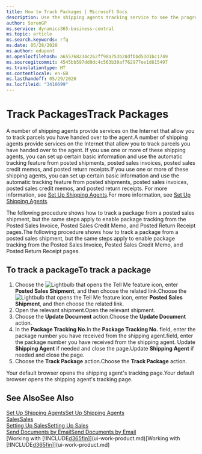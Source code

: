 ```yaml
---
title: How to Track Packages | Microsoft Docs
description: Use the shipping agents tracking service to see the progress of a delivery.
author: SorenGP
ms.service: dynamics365-business-central
ms.topic: article
ms.search.keywords: rfq
ms.date: 05/28/2020
ms.author: edupont
ms.openlocfilehash: a655768234c262ff98a753b28dfbbd53d1bc1749
ms.sourcegitcommit: 4545bb597dd9dc4c563b30af762977ee1d815497
ms.translationtype: HT
ms.contentlocale: en-GB
ms.lasthandoff: 05/29/2020
ms.locfileid: "3410699"
---
```

# <a name="track-packages"></a><span data-ttu-id="2cb80-103">Track Packages</span><span class="sxs-lookup"><span data-stu-id="2cb80-103">Track Packages</span></span>

<span data-ttu-id="2cb80-104">A number of shipping agents provide services on the Internet that allow you to track parcels you have handed over to the agent.</span><span class="sxs-lookup"><span data-stu-id="2cb80-104">A number of shipping agents provide services on the Internet that allow you to track parcels you have handed over to the agent.</span></span> <span data-ttu-id="2cb80-105">If you use one or more of these shipping agents, you can set up certain basic information and use the automatic tracking feature from posted shipments, posted sales invoices, posted sales credit memos, and posted return receipts.</span><span class="sxs-lookup"><span data-stu-id="2cb80-105">If you use one or more of these shipping agents, you can set up certain basic information and use the automatic tracking feature from posted shipments, posted sales invoices, posted sales credit memos, and posted return receipts.</span></span> <span data-ttu-id="2cb80-106">For more information, see [Set Up Shipping Agents](sales-how-to-set-up-shipping-agents.md).</span><span class="sxs-lookup"><span data-stu-id="2cb80-106">For more information, see [Set Up Shipping Agents](sales-how-to-set-up-shipping-agents.md).</span></span>  

<span data-ttu-id="2cb80-107">The following procedure shows how to track a package from a posted sales shipment, but the same steps apply to enable package tracking from the Posted Sales Invoice, Posted Sales Credit Memo, and Posted Return Receipt pages.</span><span class="sxs-lookup"><span data-stu-id="2cb80-107">The following procedure shows how to track a package from a posted sales shipment, but the same steps apply to enable package tracking from the Posted Sales Invoice, Posted Sales Credit Memo, and Posted Return Receipt pages.</span></span>  

## <a name="to-track-a-package"></a><span data-ttu-id="2cb80-108">To track a package</span><span class="sxs-lookup"><span data-stu-id="2cb80-108">To track a package</span></span>

1. <span data-ttu-id="2cb80-109">Choose the ![Lightbulb that opens the Tell Me feature](media/ui-search/search_small.png "Tell me what you want to do") icon, enter **Posted Sales Shipment**, and then choose the related link.</span><span class="sxs-lookup"><span data-stu-id="2cb80-109">Choose the ![Lightbulb that opens the Tell Me feature](media/ui-search/search_small.png "Tell me what you want to do") icon, enter **Posted Sales Shipment**, and then choose the related link.</span></span>
2. <span data-ttu-id="2cb80-110">Open the relevant shipment.</span><span class="sxs-lookup"><span data-stu-id="2cb80-110">Open the relevant shipment.</span></span>
3. <span data-ttu-id="2cb80-111">Choose the **Update Document** action.</span><span class="sxs-lookup"><span data-stu-id="2cb80-111">Choose the **Update Document** action.</span></span>
4. <span data-ttu-id="2cb80-112">In the **Package Tracking No.**</span><span class="sxs-lookup"><span data-stu-id="2cb80-112">In the **Package Tracking No.**</span></span> <span data-ttu-id="2cb80-113">field, enter the package number you have received from the shipping agent.</span><span class="sxs-lookup"><span data-stu-id="2cb80-113">field, enter the package number you have received from the shipping agent.</span></span> <span data-ttu-id="2cb80-114">Update **Shipping Agent** if needed and close the page.</span><span class="sxs-lookup"><span data-stu-id="2cb80-114">Update **Shipping Agent** if needed and close the page.</span></span>
5. <span data-ttu-id="2cb80-115">Choose the **Track Package** action.</span><span class="sxs-lookup"><span data-stu-id="2cb80-115">Choose the **Track Package** action.</span></span>

<span data-ttu-id="2cb80-116">Your default browser opens the shipping agent's tracking page.</span><span class="sxs-lookup"><span data-stu-id="2cb80-116">Your default browser opens the shipping agent's tracking page.</span></span>

## <a name="see-also"></a><span data-ttu-id="2cb80-117">See Also</span><span class="sxs-lookup"><span data-stu-id="2cb80-117">See Also</span></span>

[<span data-ttu-id="2cb80-118">Set Up Shipping Agents</span><span class="sxs-lookup"><span data-stu-id="2cb80-118">Set Up Shipping Agents</span></span>](sales-how-to-set-up-shipping-agents.md)  
[<span data-ttu-id="2cb80-119">Sales</span><span class="sxs-lookup"><span data-stu-id="2cb80-119">Sales</span></span>](sales-manage-sales.md)  
[<span data-ttu-id="2cb80-120">Setting Up Sales</span><span class="sxs-lookup"><span data-stu-id="2cb80-120">Setting Up Sales</span></span>](sales-setup-sales.md)  
[<span data-ttu-id="2cb80-121">Send Documents by Email</span><span class="sxs-lookup"><span data-stu-id="2cb80-121">Send Documents by Email</span></span>](ui-how-send-documents-email.md)  
<span data-ttu-id="2cb80-122">[Working with [!INCLUDE[d365fin](includes/d365fin_md.md)]](ui-work-product.md)</span><span class="sxs-lookup"><span data-stu-id="2cb80-122">[Working with [!INCLUDE[d365fin](includes/d365fin_md.md)]](ui-work-product.md)</span></span>

